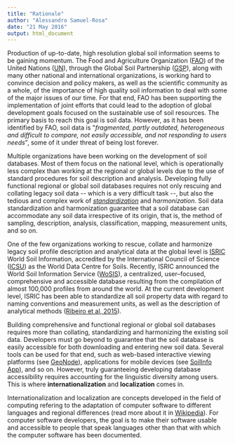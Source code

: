 ```yaml
---
title: "Rationale"
author: "Alessandro Samuel-Rosa"
date: "21 May 2016"
output: html_document
---
```


Production of up-to-date, high resolution global soil information seems to be gaining momentum. The Food and 
Agriculture Organization ([FAO][fao]) of the United Nations ([UN][un]), through the Global Soil Partnership 
([GSP][gsp]), along with many other national and international organizations, is working hard to convince 
decision and policy makers, as well as the scientific community as a whole, of the importance of high quality
soil information to deal with some of the major issues of our time. For that end, FAO has been supporting the
implementation of joint efforts that could lead to the adoption of global development goals focused on the
sustainable use of soil resources. The primary basis to reach this goal is soil data. However, as it has been
identified by FAO, soil data is "*fragmented, partly outdated, heterogeneous and difficult to compare, not 
easily accessible, and not responding to users needs*", some of it under threat of being lost forever.

Multiple organizations have been working on the development of soil databases. Most of them focus on the 
national level, which is operationally less complex than working at the regional or global levels due to the 
use of standard procedures for soil description and analysis. Developing fully functional regional or global 
soil databases requires not only rescuing and collating legacy soil data -- which is a very difficult task --, 
but also the tedious and complex work of [*standardization*][sta] and *harmonization*. Soil data 
standardization and harmonization guarantee that a soil database can accommodate any soil data irrespective of 
its origin, that is, the method of sampling, description, analysis, classification, mapping, measurement units, 
and so on.

One of the few organizations working to rescue, collate and harmonize legacy soil profile description 
and analytical data at the global level is [ISRIC][isric] World Soil Information, accredited by the 
International Council of Science ([ICSU][icsu]) as the World Data Centre for Soils. Recently, ISRIC announced 
the World Soil Information Service ([WoSIS](http://www.isric.org/data/wosis)), a centralized, user–focused, 
comprehensive and accessible database resulting from the compilation of almost 100,000 profiles from around the 
world. At the current development level, ISRIC has been able to standardize all soil property data with regard 
to naming conventions and measurement units, as well as the description of analytical methods 
([Ribeiro et al, 2015](http://www.isric.org/sites/default/files/isric_report_2015_03.pdf)).

Building comprehensive and functional regional or global soil databases requires more than collating,
standardizing and harmonizing the existing soil data. Developers must go beyond to guarantee that the soil 
database is easily accessible for both downloading and entering new soil data. Several tools can be used for 
that end, such as web-based interactive viewing platforms (see [GeoNode][geonode]), applications for mobile 
devices (see [SoilInfo App][soilinfo]), and so on. However, truly guaranteeing developing database 
accessibility requires accounting for the linguistic diversity among users. This is where 
**internationalization** and **localization** comes in.

Internationalization and localization are concepts developed in the field of computing refering to the 
adaptation of computer software to different languages and regional differences (read more about it in 
[Wikipedia][wiki]). For computer software developers, the goal is to make their software usable and accessible
to people that speak languages other than that with which the computer software has been documented. 

[fao]: http://www.fao.org/home/en/
[un]: http://www.un.org/
[gsp]: http://www.fao.org/globalsoilpartnership/en/
[sta]: https://en.wikipedia.org/wiki/Standardization
[isric]: http://www.isric.org/
[icsu]: http://www.icsu.org/
[geonode]: http://geonode.org/
[soilinfo]: http://soilinfo.isric.org/
[wiki]: https://en.wikipedia.org/wiki/Internationalization_and_localization
